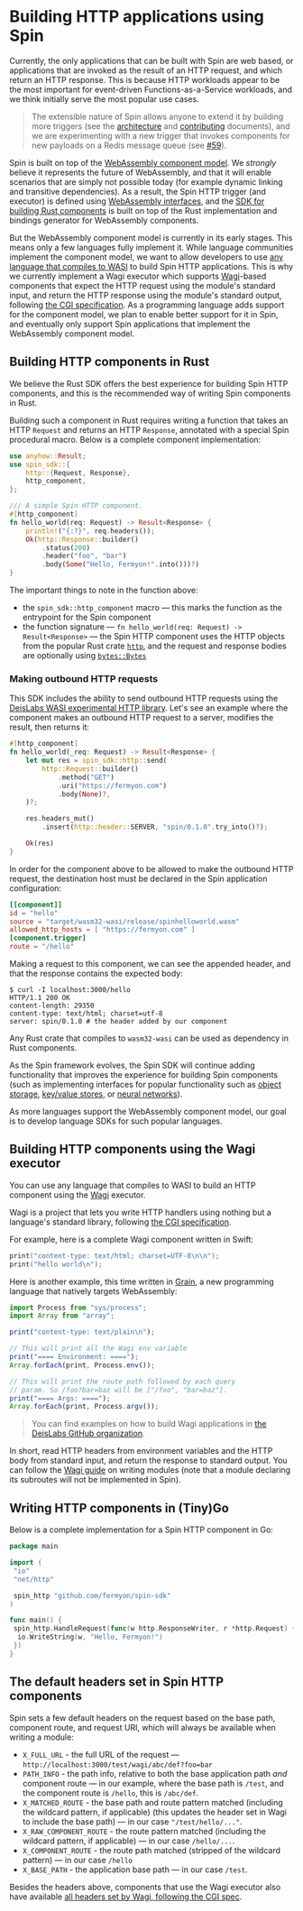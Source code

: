 # Building HTTP applications using Spin

Currently, the only applications that can be built with Spin are web based, or
applications that are invoked as the result of an HTTP request, and which return
an HTTP response. This is because HTTP workloads appear to be the most important
for event-driven Functions-as-a-Service workloads, and we think initially serve
the most popular use cases.

> The extensible nature of Spin allows anyone to extend it by building more
> triggers (see the [architecture](./architecture.md) and
> [contributing](./contributing.md) documents), and we are experimenting with a
> new trigger that invokes components for new payloads on a Redis message queue
> (see [#59](https://github.com/fermyon/spin/issues/59)).

Spin is built on top of the
[WebAssembly component model](https://github.com/WebAssembly/component-model).
We _strongly_ believe it represents the future of WebAssembly, and that it will
enable scenarios that are simply not possible today (for example dynamic linking
and transitive dependencies). As a result, the Spin HTTP trigger (and executor)
is defined using [WebAssembly interfaces](../wit/ephemeral), and the
[SDK for building Rust components](../sdk/rust) is built on top of the Rust
implementation and bindings generator for WebAssembly components.

But the WebAssembly component model is currently in its early stages. This means
only a few languages fully implement it. While language communities implement
the component model, we want to allow developers to use
[any language that compiles to WASI](https://www.fermyon.com/wasm-languages/webassembly-language-support)
to build Spin HTTP applications. This is why we currently implement a Wagi
executor which supports [Wagi](https://github.com/deislabs/wagi)-based
components that expect the HTTP request using the module's standard input, and
return the HTTP response using the module's standard output, following
[the CGI specification](https://tools.ietf.org/html/rfc3875). As a programming
language adds support for the component model, we plan to enable better support
for it in Spin, and eventually only support Spin applications that implement the
WebAssembly component model.

## Building HTTP components in Rust

We believe the Rust SDK offers the best experience for building Spin HTTP
components, and this is the recommended way of writing Spin components in Rust.

Building such a component in Rust requires writing a function that takes an HTTP
`Request` and returns an HTTP `Response`, annotated with a special Spin
procedural macro. Below is a complete component implementation:

```rust
use anyhow::Result;
use spin_sdk::{
    http::{Request, Response},
    http_component,
};

/// A simple Spin HTTP component.
#[http_component]
fn hello_world(req: Request) -> Result<Response> {
    println!("{:?}", req.headers());
    Ok(http::Response::builder()
        .status(200)
        .header("foo", "bar")
        .body(Some("Hello, Fermyon!".into()))?)
}
```

The important things to note in the function above:

- the `spin_sdk::http_component` macro — this marks the function as the
  entrypoint for the Spin component
- the function signature — `fn hello_world(req: Request) -> Result<Response>` —
  the Spin HTTP component uses the HTTP objects from the popular Rust crate
  [`http`](https://crates.io/crates/http), and the request and response bodies
  are optionally using [`bytes::Bytes`](https://crates.io/crates/bytes)

### Making outbound HTTP requests

This SDK includes the ability to send outbound HTTP requests using the
[DeisLabs WASI experimental HTTP library](https://github.com/deislabs/wasi-experimental-http).
Let's see an example where the component makes an outbound HTTP request to a
server, modifies the result, then returns it:

```rust
#[http_component]
fn hello_world(_req: Request) -> Result<Response> {
    let mut res = spin_sdk::http::send(
        http::Request::builder()
            .method("GET")
            .uri("https://fermyon.com")
            .body(None)?,
    )?;

    res.headers_mut()
        .insert(http::header::SERVER, "spin/0.1.0".try_into()?);

    Ok(res)
}
```

In order for the component above to be allowed to make the outbound HTTP
request, the destination host must be declared in the Spin application
configuration:

```toml
[[component]]
id = "hello"
source = "target/wasm32-wasi/release/spinhelloworld.wasm"
allowed_http_hosts = [ "https://fermyon.com" ]
[component.trigger]
route = "/hello"
```

Making a request to this component, we can see the appended header, and that the
response contains the expected body:

```shell
$ curl -I localhost:3000/hello
HTTP/1.1 200 OK
content-length: 29350
content-type: text/html; charset=utf-8
server: spin/0.1.0 # the header added by our component
```

Any Rust crate that compiles to `wasm32-wasi` can be used as dependency in Rust
components.

As the Spin framework evolves, the Spin SDK will continue adding functionality
that improves the experience for building Spin components (such as implementing
interfaces for popular functionality such as
[object storage](https://github.com/fermyon/spin/issues/48),
[key/value stores](https://github.com/fermyon/spin/issues/47), or
[neural networks](https://github.com/fermyon/spin/issues/50)).

As more languages support the WebAssembly component model, our goal is to
develop language SDKs for such popular languages.

## Building HTTP components using the Wagi executor

You can use any language that compiles to WASI to build an HTTP component using
the [Wagi](https://github.com/deislabs/wagi) executor.

Wagi is a project that lets you write HTTP handlers using nothing but a
language's standard library, following
[the CGI specification](https://tools.ietf.org/html/rfc3875).

For example, here is a complete Wagi component written in Swift:

```swift
print("content-type: text/html; charset=UTF-8\n\n");
print("hello world\n");
```

Here is another example, this time written in [Grain](https://grain-lang.org/),
a new programming language that natively targets WebAssembly:

```js
import Process from "sys/process";
import Array from "array";

print("content-type: text/plain\n");

// This will print all the Wagi env variable
print("==== Environment: ====");
Array.forEach(print, Process.env());

// This will print the route path followed by each query
// param. So /foo?bar=baz will be ["/foo", "bar=baz"].
print("==== Args: ====");
Array.forEach(print, Process.argv());
```

> You can find examples on how to build Wagi applications in
> [the DeisLabs GitHub organization](https://github.com/deislabs?q=wagi&type=public&language=&sort=).

In short, read HTTP headers from environment variables and the HTTP body from
standard input, and return the response to standard output. You can follow the
[Wagi guide](https://github.com/deislabs/wagi/blob/main/docs/writing_modules.md)
on writing modules (note that a module declaring its subroutes will not be
implemented in Spin).

## Writing HTTP components in (Tiny)Go

Below is a complete implementation for a Spin HTTP component in Go:

```go
package main

import (
 "io"
 "net/http"

 spin_http "github.com/fermyon/spin-sdk"
)

func main() {
 spin_http.HandleRequest(func(w http.ResponseWriter, r *http.Request) {
  io.WriteString(w, "Hello, Fermyon!")
 })
}
```

## The default headers set in Spin HTTP components

Spin sets a few default headers on the request based on the base path, component
route, and request URI, which will always be available when writing a module:

- `X_FULL_URL` - the full URL of the request —
  `http://localhost:3000/test/wagi/abc/def?foo=bar`
- `PATH_INFO` - the path info, relative to both the base application path _and_
  component route — in our example, where the base path is `/test`, and the
  component route is `/hello`, this is `/abc/def`.
- `X_MATCHED_ROUTE` - the base path and route pattern matched (including the
  wildcard pattern, if applicable) (this updates the header set in Wagi to
  include the base path) — in our case `"/test/hello/..."`.
- `X_RAW_COMPONENT_ROUTE` - the route pattern matched (including the wildcard
  pattern, if applicable) — in our case `/hello/...`.
- `X_COMPONENT_ROUTE` - the route path matched (stripped of the wildcard
  pattern) — in our case `/hello`
- `X_BASE_PATH` - the application base path — in our case `/test`.

Besides the headers above, components that use the Wagi executor also have
available
[all headers set by Wagi, following the CGI spec](https://github.com/deislabs/wagi/blob/main/docs/environment_variables.md).
